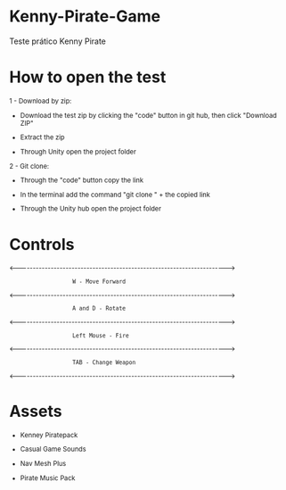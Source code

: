 # Kenny-Pirate-Game
 Teste prático Kenny Pirate
 
 # How to open the test

<sub>

 1 - Download by zip:
 
 
- Download the test zip by clicking the "code" button in git hub, then click "Download ZIP"
 
 
- Extract the zip
 
 
- Through Unity open the project folder
 

2 - Git clone:
 

- Through the "code" button copy the link
 
 
- In the terminal add the command "git clone " + the copied link
 
 
- Through the Unity hub open the project folder
 

</sub>
 
 # Controls
 
 <sub>
 
  <---------------------------------------------------------------------->
            
                       W - Move Forward
   
  <---------------------------------------------------------------------->
  
                       A and D - Rotate
                       
  <---------------------------------------------------------------------->
   
                       Left Mouse - Fire
                
  <---------------------------------------------------------------------->
  
                       TAB - Change Weapon
                       
  <---------------------------------------------------------------------->
  
</sub>
   
# Assets
   
<sub>
 
 
 - Kenney Piratepack
 
 
 - Casual Game Sounds
 
 
 - Nav Mesh Plus
 
 
 - Pirate Music Pack
 
 
</sub>
